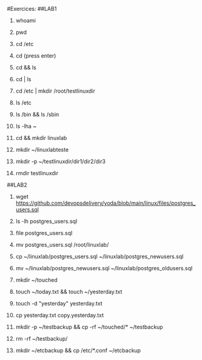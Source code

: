 #Exercices:
##LAB1

1. whoami

2. pwd

3. cd /etc

4. cd (press enter)

5. cd && ls

6. cd | ls

7. cd /etc | mkdir /root/testlinuxdir

8. ls /etc

9. ls /bin && ls /sbin

10. ls -lha ~

11. cd && mkdir linuxlab

12. mkdir ~/linuxlabteste

13. mkdir -p ~/testlinuxdir/dir1/dir2/dir3

14. rmdir testlinuxdir 

##LAB2

1. wget https://github.com/devopsdelivery/yoda/blob/main/linux/files/postgres_users.sql

2. ls -lh postgres_users.sql

3. file postgres_users.sql

4. mv postgres_users.sql /root/linuxlab/

5. cp ~/linuxlab/postgres_users.sql ~/linuxlab/postgres_newusers.sql 

6. mv ~/linuxlab/postgres_newusers.sql ~/linuxlab/postgres_oldusers.sql

7. mkdir ~/touched

8. touch ~/today.txt && touch ~/yesterday.txt

9. touch -d "yesterday" yesterday.txt

10. cp yesterday.txt copy.yesterday.txt

11. mkdir -p  ~/testbackup && cp -rf  ~/touched/* ~/testbackup

12. rm -rf ~/testbackup/

13. mkdir ~/etcbackup && cp /etc/*.conf ~/etcbackup
